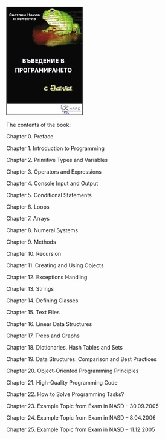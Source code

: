 ![](Cover.jpg)

The contents of the book:

Chapter 0. Preface

Chapter 1. Introduction to Programming

Chapter 2. Primitive Types and Variables

Chapter 3. Operators and Expressions

Chapter 4. Console Input and Output

Chapter 5. Conditional Statements

Chapter 6. Loops

Chapter 7. Arrays

Chapter 8. Numeral Systems

Chapter 9. Methods

Chapter 10. Recursion

Chapter 11. Creating and Using Objects

Chapter 12. Exceptions Handling

Chapter 13. Strings

Chapter 14. Defining Classes

Chapter 15. Text Files

Chapter 16. Linear Data Structures

Chapter 17. Trees and Graphs

Chapter 18. Dictionaries, Hash Tables and Sets

Chapter 19. Data Structures: Comparison and Best Practices

Chapter 20. Object-Oriented Programming Principles

Chapter 21. High-Quality Programming Code

Chapter 22. How to Solve Programming Tasks?

Chapter 23. Example Topic from Exam in NASD – 30.09.2005

Chapter 24. Example Topic from Exam in NASD – 8.04.2006

Chapter 25. Example Topic from Exam in NASD – 11.12.2005

